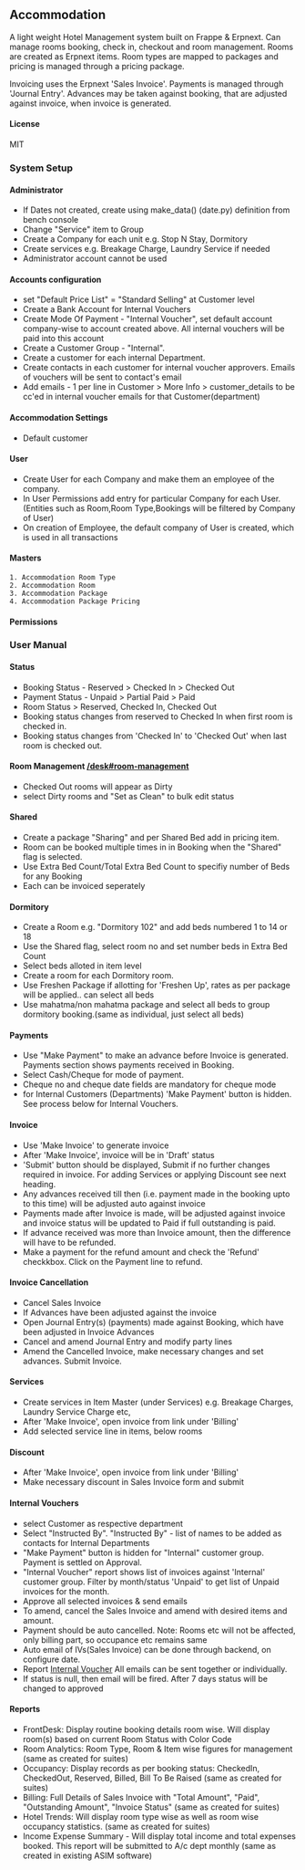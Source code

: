 ## Accommodation

A light weight Hotel Management system built on Frappe & Erpnext. Can manage rooms booking, check in, checkout and room management. Rooms are created as Erpnext items. Room types are mapped to packages and pricing is managed through a pricing package.

Invoicing uses the Erpnext 'Sales Invoice'. Payments is managed through 'Journal Entry'. Advances may be taken against booking, that are adjusted against invoice, when invoice is generated.

#### License

MIT

### System Setup

#### Administrator
- If Dates not created, create using make_data() (date.py) definition from bench console
- Change "Service" item to Group
- Create a Company for each unit e.g. Stop N Stay, Dormitory 
- Create services  e.g. Breakage Charge, Laundry Service if needed
- Administrator account cannot be used 

#### Accounts configuration
- set "Default Price List" = "Standard Selling" at Customer level
- Create a Bank Account for Internal Vouchers
- Create Mode Of Payment - "Internal Voucher", set default account company-wise to account created above. All internal vouchers will be paid into this account
- Create a Customer Group - "Internal". 
- Create a customer for each internal Department. 
- Create contacts in each customer for internal voucher approvers. Emails of vouchers will be sent to contact's email 
- Add emails - 1 per line in Customer > More Info > customer_details to be cc'ed in internal voucher emails for that Customer(department)

#### Accommodation Settings
- Default customer

#### User
- Create User for each Company and make them an employee of the company. 
- In User Permissions add entry for particular Company for each User. (Entities such as Room,Room Type,Bookings will be filtered by Company of User) 
- On creation of Employee, the default company of User is created, which is used in all transactions

#### Masters
    1. Accommodation Room Type
    2. Accommodation Room
    3. Accommodation Package
    4. Accommodation Package Pricing
    
#### Permissions

### User Manual

#### Status
- Booking Status - Reserved > Checked In > Checked Out
- Payment Status - Unpaid > Partial Paid > Paid
- Room Status > Reserved, Checked In, Checked Out
- Booking status changes from reserved to Checked In when first room is checked in.
- Booking status changes from 'Checked In' to 'Checked Out' when last room is checked out.

#### Room Management [/desk#room-management](/desk#room-management)
- Checked Out rooms will appear as Dirty
- select Dirty rooms and "Set as Clean" to bulk edit status

#### Shared
- Create a package "Sharing" and per Shared Bed add in pricing item.
- Room can be booked multiple times in in Booking when the "Shared" flag is selected.
- Use Extra Bed Count/Total Extra Bed Count to specifiy number of Beds for any Booking
- Each can be invoiced seperately

#### Dormitory
- Create a Room e.g. "Dormitory 102" and add beds numbered 1 to 14 or 18
- Use the Shared flag, select room no and set number beds in Extra Bed Count
- Select beds alloted in item level
- Create a room for each Dormitory room.
- Use Freshen Package if allotting for 'Freshen Up', rates as per package will be applied.. can select all beds
- Use mahatma/non mahatma package and select all beds to group dormitory booking.(same as individual, just select all beds) 

#### Payments
- Use "Make Payment" to make an advance before Invoice is generated. Payments section shows payments received in Booking.
- Select Cash/Cheque for mode of payment.
- Cheque no and cheque date fields are mandatory for cheque mode
- for Internal Customers (Departments) 'Make Payment' button is hidden. See process below for Internal Vouchers.

#### Invoice
- Use 'Make Invoice' to generate invoice
- After 'Make Invoice', invoice will be in 'Draft' status
- 'Submit' button should be displayed, Submit if no further changes required in invoice. For adding Services or applying Discount see next heading.
- Any advances received till then (i.e. payment made in the booking upto to this time) will be adjusted auto against invoice
- Payments made after Invoice is made, will be adjusted against invoice and invoice status will be updated to Paid if full outstanding is paid.
- If advance received was more than Invoice amount, then the difference will have to be refunded. 
- Make a payment for the refund amount and check the 'Refund' checkkbox. Click on the Payment line to refund.


#### Invoice Cancellation
- Cancel Sales Invoice
- If Advances have been adjusted against the invoice
- Open Journal Entry(s) (payments) made against Booking, which have been adjusted in Invoice Advances
- Cancel and amend Journal Entry and modify party lines
- Amend the Cancelled Invoice, make necessary changes and set advances. Submit Invoice.

#### Services
- Create services in Item Master (under Services) e.g. Breakage Charges, Laundry Service Charge etc,
- After 'Make Invoice', open invoice from link under 'Billing'
- Add selected service line in items, below rooms

#### Discount
- After 'Make Invoice', open invoice from link under 'Billing'
- Make necessary discount in Sales Invoice form and submit

#### Internal Vouchers 
- select Customer as respective department 
- Select "Instructed By". "Instructed By" - list of names to be added as contacts for Internal Departments
- "Make Payment" button is hidden for "Internal" customer group. Payment is settled on Approval.
- "Internal Voucher" report shows list of invoices against 'Internal' customer group. Filter by month/status 'Unpaid' to get list of Unpaid invoices for the month.
- Approve all selected invoices & send emails
- To amend, cancel the Sales Invoice and amend with desired items and amount. 
- Payment should be auto cancelled. Note: Rooms etc will not be affected, only billing part, so occupance etc remains same
- Auto email of IVs(Sales Invoice) can be done through backend, on configure date. 
- Report [Internal Voucher](/desk#query-report/Internal%20Voucher) All emails can be sent together or individually.
- If status is null, then email will be fired. After 7 days status will be changed to approved

#### Reports
- FrontDesk: Display routine booking details room wise. Will display room(s) based on current Room Status with Color Code
- Room Analytics: Room Type, Room & Item wise figures for management (same as created for suites)
- Occupancy: Display records as per booking status: CheckedIn, CheckedOut, Reserved, Billed, Bill To Be Raised (same as created for suites)
- Billing: Full Details of Sales Invoice with "Total Amount", "Paid", "Outstanding Amount", "Invoice Status" (same as created for suites)
- Hotel Trends: Will display room type wise as well as room wise occupancy statistics. (same as created for suites)
- Income Expense Summary - Will display total income and total expenses booked. This report will be submitted to A/c dept monthly (same as created in existing ASIM software)
